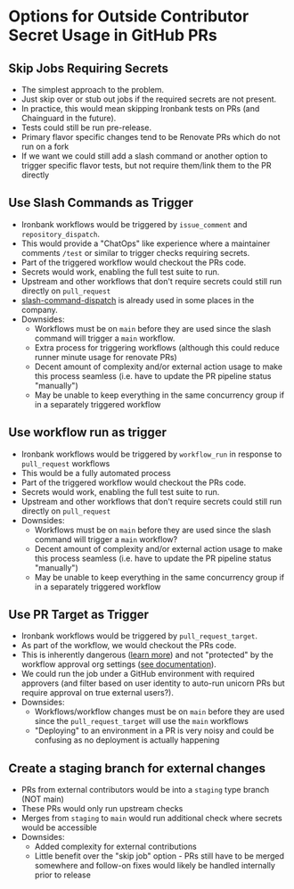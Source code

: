 # Options for Outside Contributor Secret Usage in GitHub PRs

## Skip Jobs Requiring Secrets

- The simplest approach to the problem.
- Just skip over or stub out jobs if the required secrets are not present.
- In practice, this would mean skipping Ironbank tests on PRs (and Chainguard in the future).
- Tests could still be run pre-release.
- Primary flavor specific changes tend to be Renovate PRs which do not run on a fork
- If we want we could still add a slash command or another option to trigger specific flavor tests, but not require them/link them to the PR directly

## Use Slash Commands as Trigger

- Ironbank workflows would be triggered by `issue_comment` and `repository_dispatch`.
- This would provide a "ChatOps" like experience where a maintainer comments `/test` or similar to trigger checks requiring secrets.
- Part of the triggered workflow would checkout the PRs code.
- Secrets would work, enabling the full test suite to run.
- Upstream and other workflows that don't require secrets could still run directly on `pull_request`
- [slash-command-dispatch](https://github.com/peter-evans/slash-command-dispatch) is already used in some places in the company.
- Downsides:
  - Workflows must be on `main` before they are used since the slash command will trigger a `main` workflow.
  - Extra process for triggering workflows (although this could reduce runner minute usage for renovate PRs)
  - Decent amount of complexity and/or external action usage to make this process seamless (i.e. have to update the PR pipeline status "manually")
  - May be unable to keep everything in the same concurrency group if in a separately triggered workflow

## Use workflow run as trigger

- Ironbank workflows would be triggered by `workflow_run` in response to `pull_request` workflows
- This would be a fully automated process
- Part of the triggered workflow would checkout the PRs code.
- Secrets would work, enabling the full test suite to run.
- Upstream and other workflows that don't require secrets could still run directly on `pull_request`
- Downsides:
  - Workflows must be on `main` before they are used since the slash command will trigger a `main` workflow?
  - Decent amount of complexity and/or external action usage to make this process seamless (i.e. have to update the PR pipeline status "manually")
  - May be unable to keep everything in the same concurrency group if in a separately triggered workflow

## Use PR Target as Trigger

- Ironbank workflows would be triggered by `pull_request_target`.
- As part of the workflow, we would checkout the PRs code.
- This is inherently dangerous ([learn more](https://securitylab.github.com/research/github-actions-preventing-pwn-requests/)) and not "protected" by the workflow approval org settings ([see documentation](https://docs.github.com/en/enterprise-cloud@latest/actions/managing-workflow-runs/approving-workflow-runs-from-public-forks#about-workflow-runs-from-public-forks)).
- We could run the job under a GitHub environment with required approvers (and filter based on user identity to auto-run unicorn PRs but require approval on true external users?).
- Downsides:
  - Workflows/workflow changes must be on `main` before they are used since the `pull_request_target` will use the `main` workflows
  - "Deploying" to an environment in a PR is very noisy and could be confusing as no deployment is actually happening

## Create a staging branch for external changes

- PRs from external contributors would be into a `staging` type branch (NOT main)
- These PRs would only run upstream checks
- Merges from `staging` to `main` would run additional check where secrets would be accessible
- Downsides:
  - Added complexity for external contributions
  - Little benefit over the "skip job" option - PRs still have to be merged somewhere and follow-on fixes would likely be handled internally prior to release

